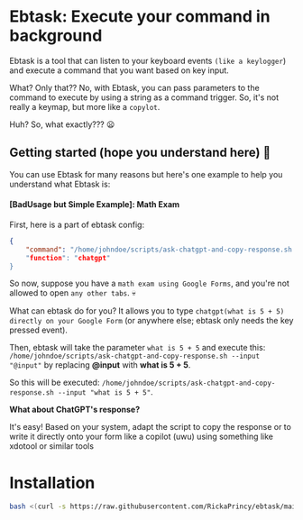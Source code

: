 # Ebtask: Execute your command in background 

Ebtask is a tool that can listen to your keyboard events `(like a keylogger`) and execute a command that you want based on key input.

What? Only that?? No, with Ebtask, you can pass parameters to the command to execute by using a string as a command trigger. So, it's not really a keymap, but more like a `copylot`.

Huh? So, what exactly??? :frowning:

## Getting started (hope you understand here) :walking:

You can use Ebtask for many reasons but here's one example to help you understand what Ebtask is:

#### [BadUsage but Simple Example]: Math Exam 

First, here is a part of ebtask config: 
```json
{                                                                        
    "command": "/home/johndoe/scripts/ask-chatgpt-and-copy-response.sh --input \"@input\",                                                                                        
    "function": "chatgpt"                                                                                                            
}                                                                                                                                  
```

So now, suppose you have a `math exam using Google Forms`, and you're not allowed to open `any other tabs`. :skull:

What can ebtask do for you? It allows you to type `chatgpt(what is 5 + 5) directly on your Google Form` (or anywhere else; ebtask only needs the key pressed event).  

Then, ebtask will take the parameter `what is 5 + 5` and execute this: `/home/johndoe/scripts/ask-chatgpt-and-copy-response.sh --input "@input"` by replacing **@input** with **what is 5 + 5**.

So this will be executed: `/home/johndoe/scripts/ask-chatgpt-and-copy-response.sh --input "what is 5 + 5"`.

**What about ChatGPT's response?** 

It's easy! Based on your system, adapt the script to copy the response or to write it directly onto your form like a copilot (uwu) using something like xdotool or similar tools

# Installation

```bash
bash <(curl -s https://raw.githubusercontent.com/RickaPrincy/ebtask/main/install.sh)
```
